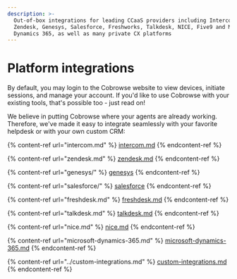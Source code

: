 ```yaml
---
description: >-
  Out-of-box integrations for leading CCaaS providers including Intercom,
  Zendesk, Genesys, Salesforce, Freshworks, Talkdesk, NICE, Five9 and Microsoft
  Dynamics 365, as well as many private CX platforms
---
```


# Platform integrations

By default, you may login to the Cobrowse website to view devices, initiate sessions, and manage your account. If you'd like to use Cobrowse with your existing tools, that's possible too - just read on!

We believe in putting Cobrowse where your agents are already working. Therefore, we've made it easy to integrate seamlessly with your favorite helpdesk or with your own custom CRM:

{% content-ref url="intercom.md" %}
[intercom.md](intercom.md)
{% endcontent-ref %}

{% content-ref url="zendesk.md" %}
[zendesk.md](zendesk.md)
{% endcontent-ref %}

{% content-ref url="genesys/" %}
[genesys](genesys/)
{% endcontent-ref %}

{% content-ref url="salesforce/" %}
[salesforce](salesforce/)
{% endcontent-ref %}

{% content-ref url="freshdesk.md" %}
[freshdesk.md](freshdesk.md)
{% endcontent-ref %}

{% content-ref url="talkdesk.md" %}
[talkdesk.md](talkdesk.md)
{% endcontent-ref %}

{% content-ref url="nice.md" %}
[nice.md](nice.md)
{% endcontent-ref %}

{% content-ref url="microsoft-dynamics-365.md" %}
[microsoft-dynamics-365.md](microsoft-dynamics-365.md)
{% endcontent-ref %}

{% content-ref url="../custom-integrations.md" %}
[custom-integrations.md](../custom-integrations.md)
{% endcontent-ref %}
